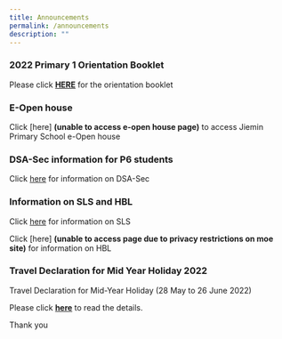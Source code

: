 ```yaml
---
title: Announcements
permalink: /announcements
description: ""
---
```

### 2022 Primary 1 Orientation Booklet

Please click [**HERE**](/files/P1%20Orientation%202022%20Booklet.pdf) for the orientation booklet

### E-Open house

Click [here] **(unable to access e-open house page)** to access Jiemin Primary School e-Open house

### DSA-Sec information for P6 students

Click [here](/information/parents) for information on DSA-Sec  

### Information on SLS and HBL

Click [here](/sls) for information on SLS

Click [here] **(unable to access page due to privacy restrictions on moe site)** for information on HBL 

### Travel Declaration for Mid Year Holiday 2022

Travel Declaration for Mid-Year Holiday (28 May to 26 June 2022)

Please click [**here**](/files/Travel%20Declaration%20for%20Students%20Mid-Year%20Holidays%202022.pdf) to read the details.

Thank you